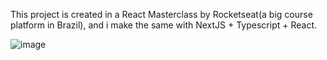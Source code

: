 This project is created in a React Masterclass by Rocketseat(a big course platform in Brazil), and i make the same with NextJS + Typescript + React.

![image](https://github.com/alisondiegodev/NextJS-React-Typescript-SPA-Twitter/assets/110138219/360cf528-70b4-44c5-81a5-c967dd7eb7fd)
